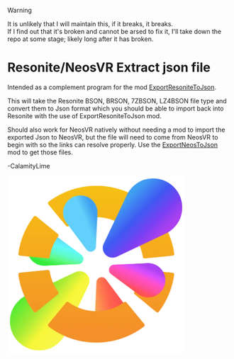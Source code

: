 > [!WARNING]
> It is unlikely that I will maintain this, if it breaks, it breaks.<br>If I find out that it's broken and cannot be arsed to fix it, I'll take down the repo at some stage; likely long after it has broken. 

# Resonite/NeosVR Extract json file
Intended as a complement program for the mod [ExportResoniteToJson](https://github.com/LimeProgramming/ExportResoniteToJson).

This will take the Resonite BSON, BRSON, 7ZBSON, LZ4BSON file type and convert them to Json format which you should be able to import back into Resonite with the use of ExportResoniteToJson mod.

Should also work for NeosVR natively without needing a mod to import the exported Json to NeosVR, but the file will need to come from NeosVR to begin with so the links can resolve properly. Use the [ExportNeosToJson](https://github.com/zkxs/ExportNeosToJson) mod to get those files.

-CalamityLime

 
<img align="center" alt="Neos2Logo" width="400px" src="https://raw.githubusercontent.com/LimeProgramming/ResoniteExtractJson/master/images/neos2logo.webp"/>
